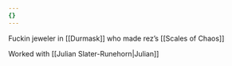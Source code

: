 ```yaml
---
{}
---
```

Fuckin jeweler in [[Durmask]] who made rez’s [[Scales of Chaos]] 

Worked with [[Julian Slater-Runehorn|Julian]] 

